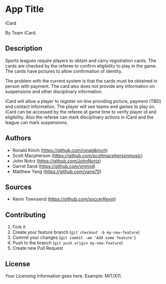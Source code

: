 # App Title

iCard

By Team iCard.

## Description

Sports leagues require players to obtain and carry registration cards.
The cards are checked by the referee to confirm eligibility to play in the game.
The cards have pictures to allow confirmation of identity.

The problem with the current system is that the cards must be obtained in person with payment.
The card also does not provide any information on suspensions and other disciplinary information.

iCard will allow a player to register on-line providing picture, payment (TBD) and contact information.
The player will see teams and games to play on.
iCard can be accessed by the referee at game time to verify player id and eligibility.
Also the referee can mark disciplinary actions in iCard and the league can mark suspensions.

## Authors

* Ronald Kinch (https://github.com/ronaldkinch)
* Scott Macpherson (https://github.com/scottmacphersonmusic)
* John Notrz (https://github.com/JohnNortz)
* Garret Sand (https://github.com/vnmnd)
* Matthew Yang (https://github.com/yang70)

## Sources

* Kevin Townsend (https://github.com/soccerKevin)

## Contributing

1. Fork it
2. Create your feature branch (`git checkout -b my-new-feature`)
3. Commit your changes (`git commit -am 'Add some feature'`)
4. Push to the branch (`git push origin my-new-feature`)
5. Create new Pull Request

## License

Your Licensing Information goes here. Example: MIT/X11.
